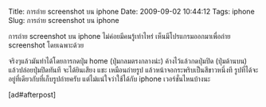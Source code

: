 Title: การถ่าย screenshot บน iphone 
Date: 2009-09-02 10:44:12
Tags: iphone 
Slug: การถ่าย screenshot บน iphone 


การถ่าย screenshot บน iphone ไม่ค่อยมีคนรู้เท่าไหร่ เห็นมีโปรแกรมออกมาเพื่อถ่าย screenshot โดยเฉพาะด้วย

จริงๆแล้วมันทำได้โดยการกดปุ่ม home (ปุ่มกลมตรงกลางน่ะ) ค้างไว้แล้วกดปุ่มปิด (ปุ่มด้านบน) แล้วปล่อยปุ่มปิดทันที จะได้ยินเสียง แชะ เหมือนถ่ายรูป แล้วหน้าจอกระพริบเป็นสีขาวหนึ่งที รูปที่ได้จะอยู่ที่เดียวกับที่เก็บรูปถ่ายครับ แต่ไม่แน่ใจว่าใช้ได้กับ iphone เวอร์ชั่นไหนบ้างนะ

[ad#afterpost]
